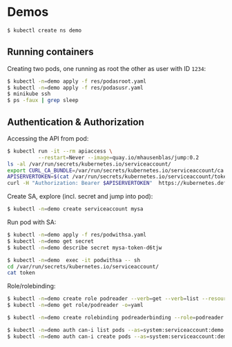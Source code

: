 # Demos

```bash
$ kubectl create ns demo
```

## Running containers

Creating two pods, one running as root the other as user with ID `1234`:

```bash
$ kubectl -n=demo apply -f res/podasroot.yaml
$ kubectl -n=demo apply -f res/podasusr.yaml
$ minikube ssh
$ ps -faux | grep sleep
```

## Authentication & Authorization

Accessing the API from pod:

```bash
$ kubectl run -it --rm apiaccess \
          --restart=Never --image=quay.io/mhausenblas/jump:0.2
ls -al /var/run/secrets/kubernetes.io/serviceaccount/
export CURL_CA_BUNDLE=/var/run/secrets/kubernetes.io/serviceaccount/ca.crt
APISERVERTOKEN=$(cat /var/run/secrets/kubernetes.io/serviceaccount/token)
curl -H "Authorization: Bearer $APISERVERTOKEN"  https://kubernetes.default
```

Create SA, explore (incl. secret and jump into pod):

 ```bash
$ kubectl -n=demo create serviceaccount mysa
```

Run pod with SA:

```bash
$ kubectl -n=demo apply -f res/podwithsa.yaml
$ kubectl -n=demo get secret
$ kubectl -n=demo describe secret mysa-token-d6tjw
```

```bash
$ kubectl -n=demo  exec -it podwithsa -- sh
cd /var/run/secrets/kubernetes.io/serviceaccount/
cat token
```

Role/rolebinding:

```bash
$ kubectl -n=demo create role podreader --verb=get --verb=list --resource=pods
$ kubectl -n=demo get role/podreader -o=yaml

$ kubectl -n=demo create rolebinding podreaderbinding --role=podreader --serviceaccount=demo:mysa --dry-run=true -o=yaml
```

```bash
$ kubectl -n=demo auth can-i list pods --as=system:serviceaccount:demo:mysa
$ kubectl -n=demo auth can-i create pods --as=system:serviceaccount:demo:mysa 
```
